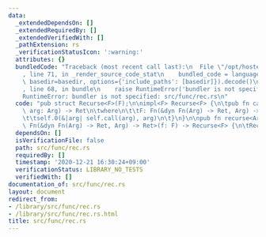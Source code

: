 ```yaml
---
data:
  _extendedDependsOn: []
  _extendedRequiredBy: []
  _extendedVerifiedWith: []
  _pathExtension: rs
  _verificationStatusIcon: ':warning:'
  attributes: {}
  bundledCode: "Traceback (most recent call last):\n  File \"/opt/hostedtoolcache/Python/3.9.1/x64/lib/python3.9/site-packages/onlinejudge_verify/documentation/build.py\"\
    , line 71, in _render_source_code_stat\n    bundled_code = language.bundle(stat.path,\
    \ basedir=basedir, options={'include_paths': [basedir]}).decode()\n  File \"/opt/hostedtoolcache/Python/3.9.1/x64/lib/python3.9/site-packages/onlinejudge_verify/languages/user_defined.py\"\
    , line 68, in bundle\n    raise RuntimeError('bundler is not specified: {}'.format(path.as_posix()))\n\
    RuntimeError: bundler is not specified: src/func/rec.rs\n"
  code: "pub struct Recurse<F>(F);\n\nimpl<F> Recurse<F> {\n\tpub fn call<Arg, Ret>(&self,\
    \ arg: Arg) -> Ret\n\twhere\n\t\tF: Fn(&dyn Fn(Arg) -> Ret, Arg) -> Ret,\n\t{\n\
    \t\tself.0(&|arg| self.call(arg), arg)\n\t}\n}\n\npub fn recurse<Arg, Ret, F:\
    \ Fn(&dyn Fn(Arg) -> Ret, Arg) -> Ret>(f: F) -> Recurse<F> {\n\tRecurse(f)\n}\n"
  dependsOn: []
  isVerificationFile: false
  path: src/func/rec.rs
  requiredBy: []
  timestamp: '2020-12-21 16:30:24+09:00'
  verificationStatus: LIBRARY_NO_TESTS
  verifiedWith: []
documentation_of: src/func/rec.rs
layout: document
redirect_from:
- /library/src/func/rec.rs
- /library/src/func/rec.rs.html
title: src/func/rec.rs
---
```

